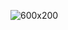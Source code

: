 ![600x200](https://user-images.githubusercontent.com/35581310/157723704-644fb33a-220f-45b9-b6d0-039c5a522ee3.jpg)
<!--- ![1500x500](https://user-images.githubusercontent.com/35581310/157723591-e5de8dc0-b110-45aa-b1d4-6f3709dc4870.jpg)
Shippp/Shippp is a ✨ special ✨ repository because its `README.md` (this file) appears on your GitHub profile.
You can click the Preview link to take a look at your changes.
--->

